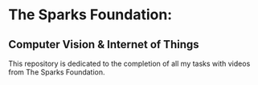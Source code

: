 # The Sparks Foundation:
## Computer Vision & Internet of Things

This repository is dedicated to the completion of all my tasks with videos from The Sparks Foundation.
